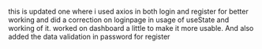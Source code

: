 this is updated one where i used axios in both login and register for better working and did a correction on loginpage in usage of useState and working of it.
worked on dashboard a little to make it more usable. 
And also added the data validation in password for register
